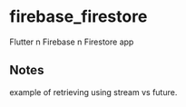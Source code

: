 # firebase_firestore

Flutter n Firebase n Firestore app

## Notes

example of retrieving using stream vs future.
